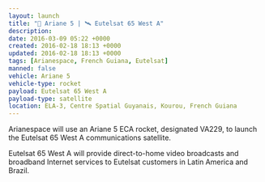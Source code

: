```yaml
---
layout: launch
title: "🚀 Ariane 5 | 🛰 Eutelsat 65 West A"
description:
date: 2016-03-09 05:22 +0000
created: 2016-02-18 18:13 +0000
updated: 2016-02-18 18:13 +0000
tags: [Arianespace, French Guiana, Eutelsat]
manned: false
vehicle: Ariane 5
vehicle-type: rocket
payload: Eutelsat 65 West A
payload-type: satellite
location: ELA-3, Centre Spatial Guyanais, Kourou, French Guiana
---
```


Arianespace will use an Ariane 5 ECA rocket, designated VA229, to launch the Eutelsat 65 West A communications satellite.

Eutelsat 65 West A will provide direct-to-home video broadcasts and broadband Internet services to Eutelsat customers in Latin America and Brazil.
